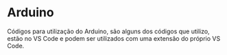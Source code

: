 # Arduino
 Códigos para utilização do Arduino, são alguns dos códigos que utilizo, estão no VS Code e podem ser utilizados com uma extensão do próprio VS Code.

